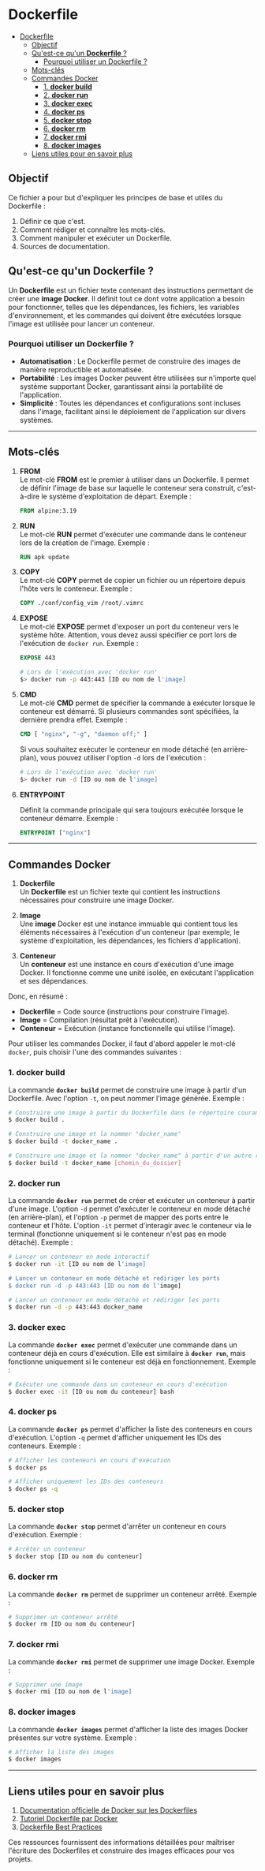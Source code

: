 # Dockerfile

- [Dockerfile](#dockerfile)
  - [Objectif](#objectif)
  - [Qu'est-ce qu'un **Dockerfile** ?](#quest-ce-quun-dockerfile-)
    - [Pourquoi utiliser un Dockerfile ?](#pourquoi-utiliser-un-dockerfile-)
  - [Mots-clés](#mots-clés)
  - [Commandes Docker](#commandes-docker)
    - [1. **docker build**](#1-docker-build)
    - [2. **docker run**](#2-docker-run)
    - [3. **docker exec**](#3-docker-exec)
    - [4. **docker ps**](#4-docker-ps)
    - [5. **docker stop**](#5-docker-stop)
    - [6. **docker rm**](#6-docker-rm)
    - [7. **docker rmi**](#7-docker-rmi)
    - [8. **docker images**](#8-docker-images)
  - [Liens utiles pour en savoir plus](#liens-utiles-pour-en-savoir-plus)


## Objectif

Ce fichier a pour but d'expliquer les principes de base et utiles du Dockerfile :

1. Définir ce que c'est.
2. Comment rédiger et connaître les mots-clés.
3. Comment manipuler et exécuter un Dockerfile.
4. Sources de documentation.

## Qu'est-ce qu'un **Dockerfile** ?

Un **Dockerfile** est un fichier texte contenant des instructions permettant de créer une **image Docker**. Il définit tout ce dont votre application a besoin pour fonctionner, telles que les dépendances, les fichiers, les variables d'environnement, et les commandes qui doivent être exécutées lorsque l'image est utilisée pour lancer un conteneur.

### Pourquoi utiliser un Dockerfile ?

- **Automatisation** : Le Dockerfile permet de construire des images de manière reproductible et automatisée.
- **Portabilité** : Les images Docker peuvent être utilisées sur n'importe quel système supportant Docker, garantissant ainsi la portabilité de l'application.
- **Simplicité** : Toutes les dépendances et configurations sont incluses dans l'image, facilitant ainsi le déploiement de l'application sur divers systèmes.

---

## Mots-clés

1. **FROM**  
   Le mot-clé **FROM** est le premier à utiliser dans un Dockerfile. Il permet de définir l'image de base sur laquelle le conteneur sera construit, c'est-à-dire le système d'exploitation de départ. Exemple :
   ```Dockerfile
   FROM alpine:3.19
   ```

2. **RUN**  
   Le mot-clé **RUN** permet d'exécuter une commande dans le conteneur lors de la création de l'image. Exemple :
   ```Dockerfile
   RUN apk update
   ```

3. **COPY**  
   Le mot-clé **COPY** permet de copier un fichier ou un répertoire depuis l'hôte vers le conteneur. Exemple :
   ```Dockerfile
   COPY ./conf/config_vim /root/.vimrc 
   ```

4. **EXPOSE**  
   Le mot-clé **EXPOSE** permet d'exposer un port du conteneur vers le système hôte. Attention, vous devez aussi spécifier ce port lors de l'exécution de `docker run`. Exemple :
   ```Dockerfile
   EXPOSE 443
   ```
   ```bash
   # Lors de l'exécution avec 'docker run'
   $> docker run -p 443:443 [ID ou nom de l'image]
   ```

5. **CMD**  
   Le mot-clé **CMD** permet de spécifier la commande à exécuter lorsque le conteneur est démarré. Si plusieurs commandes sont spécifiées, la dernière prendra effet. Exemple :
   ```Dockerfile
   CMD [ "nginx", "-g", "daemon off;" ]
   ```
   Si vous souhaitez exécuter le conteneur en mode détaché (en arrière-plan), vous pouvez utiliser l'option `-d` lors de l'exécution :
   ```bash
   # Lors de l'exécution avec 'docker run'
   $> docker run -d [ID ou nom de l'image]
   ```

6. **ENTRYPOINT**

   Définit la commande principale qui sera toujours exécutée lorsque le conteneur démarre.
   Exemple :
   ```Dockerfile
   ENTRYPOINT ["nginx"]
   ```

---

## Commandes Docker

1. **Dockerfile**  
   Un **Dockerfile** est un fichier texte qui contient les instructions nécessaires pour construire une image Docker.

2. **Image**  
   Une **image** Docker est une instance immuable qui contient tous les éléments nécessaires à l'exécution d'un conteneur (par exemple, le système d'exploitation, les dépendances, les fichiers d'application).

3. **Conteneur**  
   Un **conteneur** est une instance en cours d'exécution d'une image Docker. Il fonctionne comme une unité isolée, en exécutant l'application et ses dépendances.

Donc, en résumé :

- **Dockerfile** = Code source (instructions pour construire l'image).
- **Image** = Compilation (résultat prêt à l'exécution).
- **Conteneur** = Exécution (instance fonctionnelle qui utilise l'image).


Pour utiliser les commandes Docker, il faut d'abord appeler le mot-clé `docker`, puis choisir l'une des commandes suivantes :

### 1. **docker build**  
   La commande **`docker build`** permet de construire une image à partir d'un Dockerfile. Avec l'option `-t`, on peut nommer l'image générée. Exemple :
   ```bash
   # Construire une image à partir du Dockerfile dans le répertoire courant
   $ docker build .
   
   # Construire une image et la nommer "docker_name"
   $ docker build -t docker_name .
   
   # Construire une image et la nommer "docker_name" à partir d'un autre répertoire
   $ docker build -t docker_name [chemin_du_dossier]
   ```

### 2. **docker run**  
   La commande **`docker run`** permet de créer et exécuter un conteneur à partir d'une image. L'option `-d` permet d'exécuter le conteneur en mode détaché (en arrière-plan), et l'option `-p` permet de mapper des ports entre le conteneur et l'hôte. L'option `-it` permet d'interagir avec le conteneur via le terminal (fonctionne uniquement si le conteneur n'est pas en mode détaché). Exemple :
   ```bash
   # Lancer un conteneur en mode interactif
   $ docker run -it [ID ou nom de l'image]
   
   # Lancer un conteneur en mode détaché et rediriger les ports
   $ docker run -d -p 443:443 [ID ou nom de l'image]
   
   # Lancer un conteneur en mode détaché et rediriger les ports
   $ docker run -d -p 443:443 docker_name
   ```

### 3. **docker exec**  
   La commande **`docker exec`** permet d'exécuter une commande dans un conteneur déjà en cours d'exécution. Elle est similaire à **`docker run`**, mais fonctionne uniquement si le conteneur est déjà en fonctionnement. Exemple :
   ```bash
   # Exécuter une commande dans un conteneur en cours d'exécution
   $ docker exec -it [ID ou nom du conteneur] bash
   ```

### 4. **docker ps**  
   La commande **`docker ps`** permet d'afficher la liste des conteneurs en cours d'exécution. L'option `-q` permet d'afficher uniquement les IDs des conteneurs. Exemple :
   ```bash
   # Afficher les conteneurs en cours d'exécution
   $ docker ps
   
   # Afficher uniquement les IDs des conteneurs
   $ docker ps -q
   ```

### 5. **docker stop**  
   La commande **`docker stop`** permet d'arrêter un conteneur en cours d'exécution. Exemple :
   ```bash
   # Arrêter un conteneur
   $ docker stop [ID ou nom du conteneur]
   ```

### 6. **docker rm**  
   La commande **`docker rm`** permet de supprimer un conteneur arrêté. Exemple :
   ```bash
   # Supprimer un conteneur arrêté
   $ docker rm [ID ou nom du conteneur]
   ```

### 7. **docker rmi**  
   La commande **`docker rmi`** permet de supprimer une image Docker. Exemple :
   ```bash
   # Supprimer une image
   $ docker rmi [ID ou nom de l'image]
   ```

### 8. **docker images**  
   La commande **`docker images`** permet d'afficher la liste des images Docker présentes sur votre système. Exemple :
   ```bash
   # Afficher la liste des images
   $ docker images
   ```

---

## Liens utiles pour en savoir plus

1. [Documentation officielle de Docker sur les Dockerfiles](https://docs.docker.com/engine/reference/builder/)
2. [Tutoriel Dockerfile par Docker](https://docs.docker.com/get-started/part2/)
3. [Dockerfile Best Practices](https://docs.docker.com/develop/develop-images/dockerfile_best-practices/)

Ces ressources fournissent des informations détaillées pour maîtriser l'écriture des Dockerfiles et construire des images efficaces pour vos projets.


